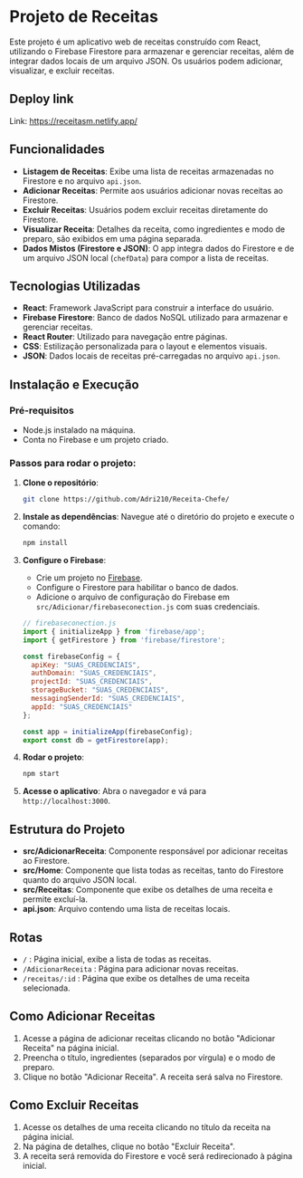 
# Projeto de Receitas

Este projeto é um aplicativo web de receitas construído com React, utilizando o Firebase Firestore para armazenar e gerenciar receitas, além de integrar dados locais de um arquivo JSON. Os usuários podem adicionar, visualizar, e excluir receitas.
## Deploy link
 Link: https://receitasm.netlify.app/
## Funcionalidades

- **Listagem de Receitas**: Exibe uma lista de receitas armazenadas no Firestore e no arquivo `api.json`.
- **Adicionar Receitas**: Permite aos usuários adicionar novas receitas ao Firestore.
- **Excluir Receitas**: Usuários podem excluir receitas diretamente do Firestore.
- **Visualizar Receita**: Detalhes da receita, como ingredientes e modo de preparo, são exibidos em uma página separada.
- **Dados Mistos (Firestore e JSON)**: O app integra dados do Firestore e de um arquivo JSON local (`chefData`) para compor a lista de receitas.

## Tecnologias Utilizadas

- **React**: Framework JavaScript para construir a interface do usuário.
- **Firebase Firestore**: Banco de dados NoSQL utilizado para armazenar e gerenciar receitas.
- **React Router**: Utilizado para navegação entre páginas.
- **CSS**: Estilização personalizada para o layout e elementos visuais.
- **JSON**: Dados locais de receitas pré-carregadas no arquivo `api.json`.

## Instalação e Execução

### Pré-requisitos

- Node.js instalado na máquina.
- Conta no Firebase e um projeto criado.

### Passos para rodar o projeto:

1. **Clone o repositório**:
   ```bash
   git clone https://github.com/Adri210/Receita-Chefe/
   ```

2. **Instale as dependências**:
   Navegue até o diretório do projeto e execute o comando:
   ```bash
   npm install
   ```

3. **Configure o Firebase**:
   - Crie um projeto no [Firebase](https://console.firebase.google.com/).
   - Configure o Firestore para habilitar o banco de dados.
   - Adicione o arquivo de configuração do Firebase em `src/Adicionar/firebaseconection.js` com suas credenciais.

   ```javascript
   // firebaseconection.js
   import { initializeApp } from 'firebase/app';
   import { getFirestore } from 'firebase/firestore';

   const firebaseConfig = {
     apiKey: "SUAS_CREDENCIAIS",
     authDomain: "SUAS_CREDENCIAIS",
     projectId: "SUAS_CREDENCIAIS",
     storageBucket: "SUAS_CREDENCIAIS",
     messagingSenderId: "SUAS_CREDENCIAIS",
     appId: "SUAS_CREDENCIAIS"
   };

   const app = initializeApp(firebaseConfig);
   export const db = getFirestore(app);
   ```

4. **Rodar o projeto**:
   ```bash
   npm start
   ```

5. **Acesse o aplicativo**:
   Abra o navegador e vá para `http://localhost:3000`.

## Estrutura do Projeto

- **src/AdicionarReceita**: Componente responsável por adicionar receitas ao Firestore.
- **src/Home**: Componente que lista todas as receitas, tanto do Firestore quanto do arquivo JSON local.
- **src/Receitas**: Componente que exibe os detalhes de uma receita e permite excluí-la.
- **api.json**: Arquivo contendo uma lista de receitas locais.

## Rotas

- `/` : Página inicial, exibe a lista de todas as receitas.
- `/AdicionarReceita` : Página para adicionar novas receitas.
- `/receitas/:id` : Página que exibe os detalhes de uma receita selecionada.

## Como Adicionar Receitas

1. Acesse a página de adicionar receitas clicando no botão "Adicionar Receita" na página inicial.
2. Preencha o título, ingredientes (separados por vírgula) e o modo de preparo.
3. Clique no botão "Adicionar Receita". A receita será salva no Firestore.

## Como Excluir Receitas

1. Acesse os detalhes de uma receita clicando no título da receita na página inicial.
2. Na página de detalhes, clique no botão "Excluir Receita".
3. A receita será removida do Firestore e você será redirecionado à página inicial.


